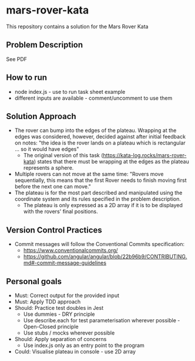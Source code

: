 # mars-rover-kata
This repository contains a solution for the Mars Rover Kata
## Problem Description
See PDF
## How to run
* node index.js - use to run task sheet example
* different inputs are available - comment/uncomment to use them
## Solution Approach
* The rover can bump into the edges of the plateau. Wrapping at the edges was considered, however, decided against after initial feedback on notes: "the idea is the rover lands on a plateau which is rectangular ... so it would have edges"
  * The original version of this task (https://kata-log.rocks/mars-rover-kata) states that there must be wrapping at the edges as the plateau represents a sphere.
* Multiple rovers can not move at the same time: "Rovers move sequentially, this means that the first Rover needs to finish moving first before the next one can move."
* The plateau is for the most part described and manipulated using the coordinate system and its rules specified in the problem description.
  * The plateau is only expressed as a 2D array if it is to be displayed with the rovers' final positions.
## Version Control Practices
* Commit messages will follow the Conventional Commits specification:
  * https://www.conventionalcommits.org/
  * https://github.com/angular/angular/blob/22b96b9/CONTRIBUTING.md#-commit-message-guidelines
## Personal goals
* Must: Correct output for the provided input
* Must: Apply TDD approach
* Should: Practice test doubles in Jest
  * Use dummies - DRY principle
  * Use describe.each for test parameterisation wherever possible - Open-Closed principle
  * Use stubs / mocks wherever possible
* Should: Apply separation of concerns
  * Use index.js only as an entry point to the program
* Could: Visualise plateau in console - use 2D array
